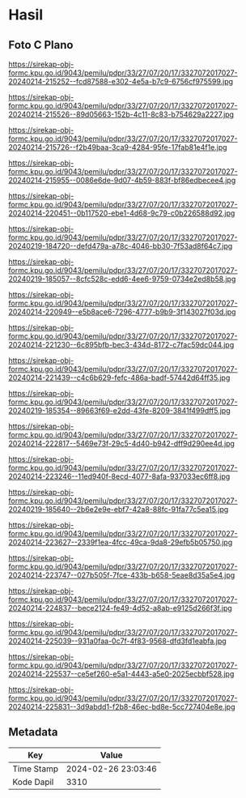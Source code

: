# Hasil

## Foto C Plano

https://sirekap-obj-formc.kpu.go.id/9043/pemilu/pdpr/33/27/07/20/17/3327072017027-20240214-215252--fcd87588-e302-4e5a-b7c9-6756cf975599.jpg

https://sirekap-obj-formc.kpu.go.id/9043/pemilu/pdpr/33/27/07/20/17/3327072017027-20240214-215526--89d05663-152b-4c11-8c83-b754629a2227.jpg

https://sirekap-obj-formc.kpu.go.id/9043/pemilu/pdpr/33/27/07/20/17/3327072017027-20240214-215726--f2b49baa-3ca9-4284-95fe-17fab81e4f1e.jpg

https://sirekap-obj-formc.kpu.go.id/9043/pemilu/pdpr/33/27/07/20/17/3327072017027-20240214-215955--0086e6de-9d07-4b59-883f-bf86edbecee4.jpg

https://sirekap-obj-formc.kpu.go.id/9043/pemilu/pdpr/33/27/07/20/17/3327072017027-20240214-220451--0b117520-ebe1-4d68-9c79-c0b226588d92.jpg

https://sirekap-obj-formc.kpu.go.id/9043/pemilu/pdpr/33/27/07/20/17/3327072017027-20240219-184720--defd479a-a78c-4046-bb30-7f53ad8f64c7.jpg

https://sirekap-obj-formc.kpu.go.id/9043/pemilu/pdpr/33/27/07/20/17/3327072017027-20240219-185057--8cfc528c-edd6-4ee6-9759-0734e2ed8b58.jpg

https://sirekap-obj-formc.kpu.go.id/9043/pemilu/pdpr/33/27/07/20/17/3327072017027-20240214-220949--e5b8ace6-7296-4777-b9b9-3f143027f03d.jpg

https://sirekap-obj-formc.kpu.go.id/9043/pemilu/pdpr/33/27/07/20/17/3327072017027-20240214-221230--6c895bfb-bec3-434d-8172-c7fac59dc044.jpg

https://sirekap-obj-formc.kpu.go.id/9043/pemilu/pdpr/33/27/07/20/17/3327072017027-20240214-221439--c4c6b629-fefc-486a-badf-57442d64ff35.jpg

https://sirekap-obj-formc.kpu.go.id/9043/pemilu/pdpr/33/27/07/20/17/3327072017027-20240219-185354--89663f69-e2dd-43fe-8209-3841f499dff5.jpg

https://sirekap-obj-formc.kpu.go.id/9043/pemilu/pdpr/33/27/07/20/17/3327072017027-20240214-222817--5469e73f-29c5-4d40-b942-dff9d290ee4d.jpg

https://sirekap-obj-formc.kpu.go.id/9043/pemilu/pdpr/33/27/07/20/17/3327072017027-20240214-223246--11ed940f-8ecd-4077-8afa-937033ec6ff8.jpg

https://sirekap-obj-formc.kpu.go.id/9043/pemilu/pdpr/33/27/07/20/17/3327072017027-20240219-185640--2b6e2e9e-ebf7-42a8-88fc-91fa77c5ea15.jpg

https://sirekap-obj-formc.kpu.go.id/9043/pemilu/pdpr/33/27/07/20/17/3327072017027-20240214-223627--2339f1ea-4fcc-49ca-9da8-29efb5b05750.jpg

https://sirekap-obj-formc.kpu.go.id/9043/pemilu/pdpr/33/27/07/20/17/3327072017027-20240214-223747--027b505f-7fce-433b-b658-5eae8d35a5e4.jpg

https://sirekap-obj-formc.kpu.go.id/9043/pemilu/pdpr/33/27/07/20/17/3327072017027-20240214-224837--bece2124-fe49-4d52-a8ab-e9125d266f3f.jpg

https://sirekap-obj-formc.kpu.go.id/9043/pemilu/pdpr/33/27/07/20/17/3327072017027-20240214-225039--931a0faa-0c7f-4f83-9568-dfd3fd1eabfa.jpg

https://sirekap-obj-formc.kpu.go.id/9043/pemilu/pdpr/33/27/07/20/17/3327072017027-20240214-225537--ce5ef260-e5a1-4443-a5e0-2025ecbbf528.jpg

https://sirekap-obj-formc.kpu.go.id/9043/pemilu/pdpr/33/27/07/20/17/3327072017027-20240214-225831--3d9abdd1-f2b8-46ec-bd8e-5cc727404e8e.jpg


## Metadata

| Key        | Value               |
| ---------- | ------------------- |
| Time Stamp | 2024-02-26 23:03:46 |
| Kode Dapil | 3310                |



